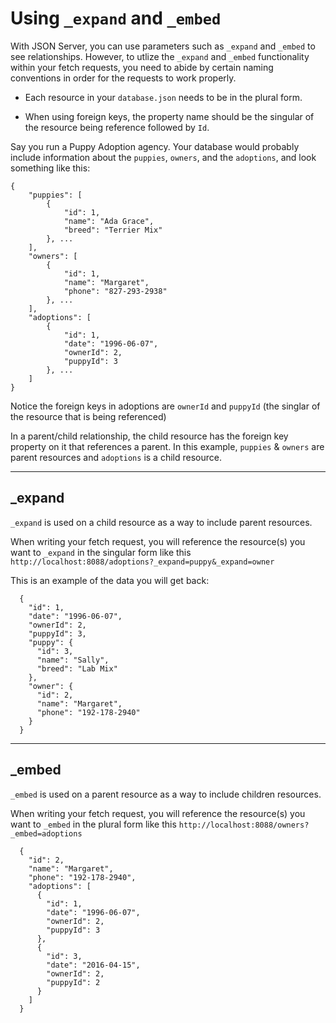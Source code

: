 # Using `_expand` and `_embed` #

With JSON Server, you can use parameters such as `_expand` and `_embed` to see relationships. However, to utlize the `_expand` and `_embed` functionality within your fetch requests, you need to abide by certain naming conventions in order for the requests to work properly.

* Each resource in your `database.json` needs to be in the plural form.

* When using foreign keys, the property name should be the singular of the resource being reference followed by `Id`.

Say you run a Puppy Adoption agency. Your database would probably include information about the `puppies`, `owners`, and the `adoptions`, and look something like this:
```
{
    "puppies": [
        {
            "id": 1,
            "name": "Ada Grace",
            "breed": "Terrier Mix"
        }, ...
    ],
    "owners": [
        {
            "id": 1,
            "name": "Margaret",
            "phone": "827-293-2938"
        }, ...
    ],
    "adoptions": [
        {
            "id": 1,
            "date": "1996-06-07",
            "ownerId": 2,
            "puppyId": 3
        }, ...
    ]
}
```
Notice the foreign keys in adoptions are `ownerId` and `puppyId` (the singlar of the resource that is being referenced)

In a parent/child relationship, the child resource has the foreign key property on it that references a parent. In this example, `puppies` & `owners` are parent resources and `adoptions` is a child resource.

----
## _expand ##
 
`_expand` is used on a child resource as a way to include parent resources.

When writing your fetch request, you will reference the resource(s) you want to `_expand` in the singular form like this `http://localhost:8088/adoptions?_expand=puppy&_expand=owner`

This is an example of the data you will get back:
```
  {
    "id": 1,
    "date": "1996-06-07",
    "ownerId": 2,
    "puppyId": 3,
    "puppy": {
      "id": 3,
      "name": "Sally",
      "breed": "Lab Mix"
    },
    "owner": {
      "id": 2,
      "name": "Margaret",
      "phone": "192-178-2940"
    }
  }
```

---
## _embed ##

`_embed` is used on a parent resource as a way to include children resources.

When writing your fetch request, you will reference the resource(s) you want to `_embed` in the plural form like this `http://localhost:8088/owners?_embed=adoptions`

```
  {
    "id": 2,
    "name": "Margaret",
    "phone": "192-178-2940",
    "adoptions": [
      {
        "id": 1,
        "date": "1996-06-07",
        "ownerId": 2,
        "puppyId": 3
      },
      {
        "id": 3,
        "date": "2016-04-15",
        "ownerId": 2,
        "puppyId": 2
      }
    ]
  }
  ```